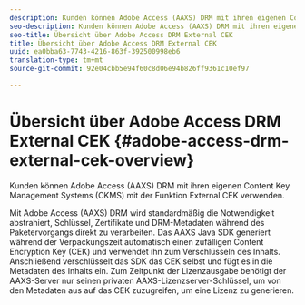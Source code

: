 ```yaml
---
description: Kunden können Adobe Access (AAXS) DRM mit ihren eigenen Content Key Management Systems (CKMS) mit der Funktion External CEK verwenden.
seo-description: Kunden können Adobe Access (AAXS) DRM mit ihren eigenen Content Key Management Systems (CKMS) mit der Funktion External CEK verwenden.
seo-title: Übersicht über Adobe Access DRM External CEK
title: Übersicht über Adobe Access DRM External CEK
uuid: ea0bba63-7743-4216-863f-392500998eb6
translation-type: tm+mt
source-git-commit: 92e04cbb5e94f60c8d06e94b826ff9361c10ef97

---
```



# Übersicht über Adobe Access DRM External CEK {#adobe-access-drm-external-cek-overview}

Kunden können Adobe Access (AAXS) DRM mit ihren eigenen Content Key Management Systems (CKMS) mit der Funktion External CEK verwenden.

Mit Adobe Access (AAXS) DRM wird standardmäßig die Notwendigkeit abstrahiert, Schlüssel, Zertifikate und DRM-Metadaten während des Paketervorgangs direkt zu verarbeiten. Das AAXS Java SDK generiert während der Verpackungszeit automatisch einen zufälligen Content Encryption Key (CEK) und verwendet ihn zum Verschlüsseln des Inhalts. Anschließend verschlüsselt das SDK das CEK selbst und fügt es in die Metadaten des Inhalts ein. Zum Zeitpunkt der Lizenzausgabe benötigt der AAXS-Server nur seinen privaten AAXS-Lizenzserver-Schlüssel, um von den Metadaten aus auf das CEK zuzugreifen, um eine Lizenz zu generieren.
